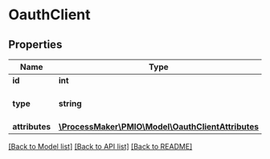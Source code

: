 # OauthClient

## Properties
Name | Type | Description | Notes
------------ | ------------- | ------------- | -------------
**id** | **int** |  | [optional] 
**type** | **string** |  | [default to 'client']
**attributes** | [**\ProcessMaker\PMIO\Model\OauthClientAttributes**](OauthClientAttributes.md) |  | [optional] 

[[Back to Model list]](../README.md#documentation-for-models) [[Back to API list]](../README.md#documentation-for-api-endpoints) [[Back to README]](../README.md)



